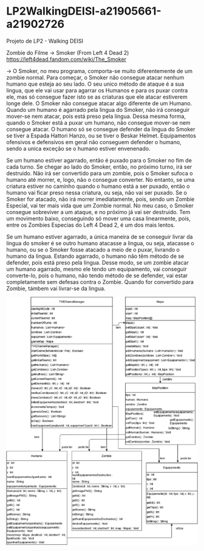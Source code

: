 # LP2WalkingDEISI-a21905661-a21902726
Projeto de LP2 - Walking DEISI

Zombie do Filme -> Smoker (From Left 4 Dead 2)
https://left4dead.fandom.com/wiki/The_Smoker



-> O Smoker, no meu programa, comporta-se muito diferentemente de um zombie normal.
Para começar, o Smoker não consegue atacar nenhum humano que esteja ao seu lado. O seu unico método de ataque é a sua lingua, que ele vai usar para agarrar os Humanos e para os puxar contra ele, mas só consegue fazer isto se as criaturas que ele atacar estiverem longe dele. O Smoker não consegue atacar algo diferente de um Humano.
Quando um humano é agarrado pela lingua do Smoker, não irá conseguir mover-se nem atacar, pois está preso pela lingua. Dessa mesma forma, quando o Smoker está a puxar um humano, não consegue mover-se nem consegue atacar.
O humano só se consegue defender da lingua do Smoker se tiver a Espada Hattori Hanzo, ou se tiver o Beskar Helmet. Equipamentos ofensivos e defensivos em geral não conseguem defender o humano, sendo a unica exceção se o humano estiver envenenado.



Se um humano estiver agarrado, então é puxado para o Smoker no fim de cada turno. Se chegar ao lado do Smoker, então, no próximo turno, irá ser destruido. Não irá ser convertido para um zombie, pois o Smoker sufoca o humano até morrer, e, logo, não o consegue converter. No entanto, se uma criatura estiver no caminho quando o humano está a ser puxado, então o humano vai ficar preso nessa criatura, ou seja, não vai ser puxado. 
Se o Smoker for atacado, não irá morrer imediatamente, pois, sendo um Zombie Especial, vai ter mais vida que um Zombie normal. No meu caso, o Smoker consegue sobreviver a um ataque, e no próximo já vai ser destruido. Tem um movimento baixo, conseguindo só mover uma casa linearmente, pois, entre os Zombies Especias do Left 4 Dead 2, é um dos mais lentos.



Se um humano estiver agarrado, a única maneira de se conseguir livrar da lingua do smoker é se outro humano atacasse a lingua, ou seja, atacasse o humano, ou se o Smoker fosse atacado a meio de o puxar, livrando o humano da lingua. Estando agarrado, o humano não têm método de se defender, pois está preso pela lingua. Desse modo, se um zombie atacar um humano agarrado, mesmo ele tendo um equipamento, vai conseguir converte-lo, pois o humano, não tendo método de se defender, vai estar completamente sem defesas contra o Zombie. Quando for convertido para Zombie, támbem vai livrar-se da lingua.



![](diagrama.png?raw=true "Diagrama UML")
